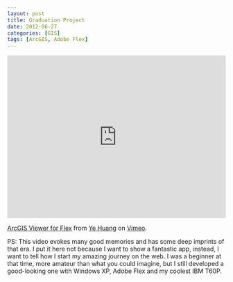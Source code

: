 ```yaml
---
layout: post
title: Graduation Project
date: 2012-06-27
categories: [GIS]
tags: [ArcGIS, Adobe Flex]
---
```


<iframe src="https://player.vimeo.com/video/79573876" width="100%" height="375" frameborder="0" webkitallowfullscreen mozallowfullscreen allowfullscreen></iframe>
<p><a href="https://vimeo.com/79573876">ArcGIS Viewer for Flex</a> from <a href="https://vimeo.com/user22741519">Ye Huang</a> on <a href="https://vimeo.com">Vimeo</a>.</p>

PS: This video evokes many good memories and has some deep imprints of that era. I put it here not because I want to show a fantastic app, instead, I want to tell how I start my amazing journey on the web. I was a beginner at that time, more amateur than what you could imagine, but I still developed a good-looking one with Windows XP, Adobe Flex and my coolest IBM T60P. 